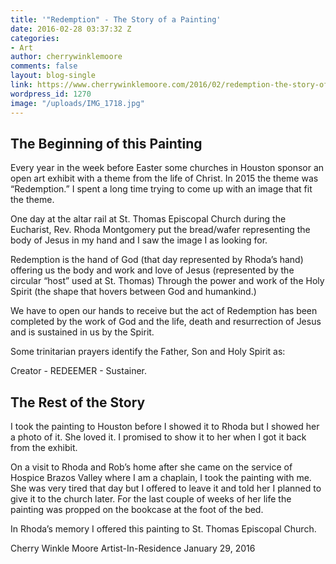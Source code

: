 ```yaml
---
title: '"Redemption" - The Story of a Painting'
date: 2016-02-28 03:37:32 Z
categories:
- Art
author: cherrywinklemoore
comments: false
layout: blog-single
link: https://www.cherrywinklemoore.com/2016/02/redemption-the-story-of-a-painting/
wordpress_id: 1270
image: "/uploads/IMG_1718.jpg"
---
```


## The Beginning of this Painting


Every year in the week before Easter some churches in Houston sponsor an open art exhibit with a theme from the life of Christ. In 2015 the theme was “Redemption.” I spent a long time trying to come up with an image that fit the theme.

One day at the altar rail at St. Thomas Episcopal Church during the Eucharist, Rev. Rhoda Montgomery put the bread/wafer representing the body of Jesus in my hand and I saw the image I as looking for.

Redemption is the hand of God
(that day represented by Rhoda’s hand)
offering us the body and work and love of Jesus
(represented by the circular “host” used at St. Thomas)
Through the power and work of the Holy Spirit
(the shape that hovers between God and humankind.)

We have to open our hands to receive but the act of Redemption has been completed by the work of God and the life, death and resurrection of Jesus and is sustained in us by the Spirit.

Some trinitarian prayers identify the Father, Son and Holy Spirit as:

Creator - REDEEMER - Sustainer.


## The Rest of the Story


I took the painting to Houston before I showed it to Rhoda but I showed her a photo of it. She loved it. I promised to show it to her when I got it back from the exhibit.

On a visit to Rhoda and Rob’s home after she came on the service of Hospice Brazos Valley where I am a chaplain, I took the painting with me. She was very tired that day but I offered to leave it and told her I planned to give it to the church later. For the last couple of weeks of her life the painting was propped on the bookcase at the foot of the bed.

In Rhoda’s memory I offered this painting to St. Thomas Episcopal Church.

Cherry Winkle Moore
Artist-In-Residence
January 29, 2016

